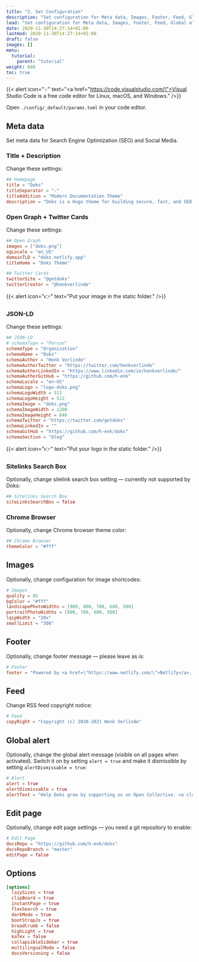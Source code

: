 ```yaml
---
title: "2. Set Configuration"
description: "Set configuration for Meta data, Images, Footer, Feed, Global alert, Edit page, and Options."
lead: "Set configuration for Meta data, Images, Footer, Feed, Global alert, Edit page, and Options."
date: 2020-11-30T14:27:14+01:00
lastmod: 2020-11-30T14:27:14+01:00
draft: false
images: []
menu:
  tutorial:
    parent: "tutorial"
weight: 040
toc: true
---
```


{{< alert icon="💡" text="<a href=\"https://code.visualstudio.com/\">Visual Studio Code</a> is a free code editor for Linux, macOS, and Windows." />}}

Open `./config/_default/params.toml` in your code editor.

## Meta data

Set meta data for Search Engine Optimization (SEO) and Social Media.

### Title + Description

Change these settings:

```toml
## Homepage
title = "Doks"
titleSeparator = "-"
titleAddition = "Modern Documentation Theme"
description = "Doks is a Hugo theme for building secure, fast, and SEO-ready documentation websites, which you can easily update and customize."
```

### Open Graph + Twitter Cards

Change these settings:

```toml
## Open Graph
images = ["doks.png"]
ogLocale = "en_US"
domainTLD = "doks.netlify.app"
titleHome = "Doks Theme"

## Twitter Cards
twitterSite = "@getdoks"
twitterCreator = "@henkverlinde"
```

{{< alert icon="👉" text="Put your image in the static folder." />}}

### JSON-LD

Change these settings:

```toml
## JSON-LD
# schemaType = "Person"
schemaType = "Organization"
schemaName = "Doks"
schemaAuthor = "Henk Verlinde"
schemaAuthorTwitter = "https://twitter.com/henkverlinde"
schemaAuthorLinkedIn = "https://www.linkedin.com/in/henkverlinde/"
schemaAuthorGitHub = "https://github.com/h-enk"
schemaLocale = "en-US"
schemaLogo = "logo-doks.png"
schemaLogoWidth = 512
schemaLogoHeight = 512
schemaImage = "doks.png"
schemaImageWidth = 1280
schemaImageHeight = 640
schemaTwitter = "https://twitter.com/getdoks"
schemaLinkedIn = ""
schemaGitHub = "https://github.com/h-enk/doks"
schemaSection = "blog"
```

{{< alert icon="👉" text="Put your logo in the static folder." />}}

### Sitelinks Search Box

Optionally, change sitelink search box setting — currently not supported by Doks:

```toml
## Sitelinks Search Box
siteLinksSearchBox = false
```

### Chrome Browser

Optionally, change Chrome browser theme color:

```toml
## Chrome Browser
themeColor = "#fff"
```

## Images

Optionally, change configuration for image shortcodes:

```toml
# Images
quality = 85
bgColor = "#fff"
landscapePhotoWidths = [900, 800, 700, 600, 500]
portraitPhotoWidths = [800, 700, 600, 500]
lqipWidth = "20x"
smallLimit = "300"
```

## Footer

Optionally, change footer message — please leave as is:

```toml
# Footer
footer = "Powered by <a href=\"https://www.netlify.com/\">Netlify</a>, <a href=\"https://gohugo.io/\">Hugo</a>, and <a href=\"https://getdoks.org/\">Doks</a>"
```

## Feed

Change RSS feed copyright notice:

```toml
# Feed
copyRight = "Copyright (c) 2020-2021 Henk Verlinde"
```

## Global alert

Optionally, change the global alert message (visible on all pages when activated). Switch it on by setting `alert = true` and make it dismissible by setting `alertDismissable = true`:

```toml
# Alert
alert = true
alertDismissable = true
alertText = "Help Doks grow by supporting us on Open Collective. <a class=\"alert-link stretched-link\" href=\"https://opencollective.com/doks\" target=\"_blank\" rel=\"noopener\">Become a backer!</a>"
```

## Edit page

Optionally, change edit page settings — you need a git repository to enable:

```toml
# Edit Page
docsRepo = "https://github.com/h-enk/doks"
docsRepoBranch = "master"
editPage = false
```

## Options

```toml
[options]
  lazySizes = true
  clipBoard = true
  instantPage = true
  flexSearch = true
  darkMode = true
  bootStrapJs = true
  breadCrumb = false
  highLight = true
  kaTex = false
  collapsibleSidebar = true
  multilingualMode = false
  docsVersioning = false
```
